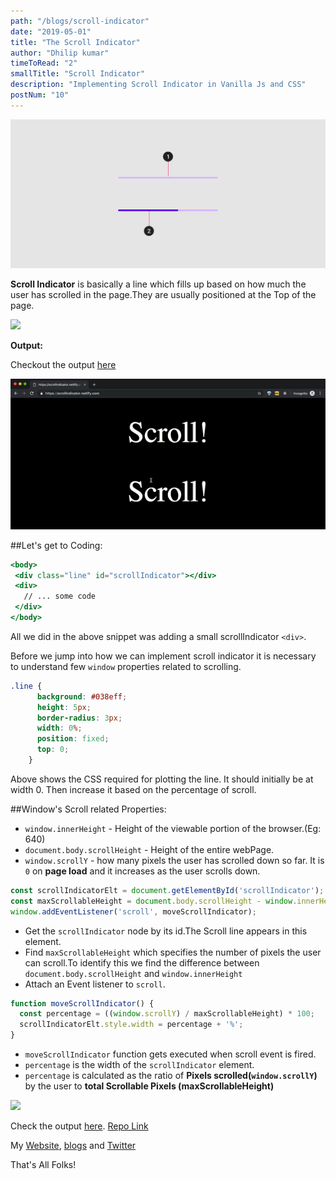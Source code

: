 ```yaml
---
path: "/blogs/scroll-indicator"
date: "2019-05-01"
title: "The Scroll Indicator"
author: "Dhilip kumar"
timeToRead: "2"
smallTitle: "Scroll Indicator"
description: "Implementing Scroll Indicator in Vanilla Js and CSS"
postNum: "10"
---
```

<img src="./cover_10.png"/>
<br/>

**Scroll Indicator** is basically a line which fills up based on how much the user has scrolled in the page.They are usually positioned at the Top of the page.

![](https://media.giphy.com/media/vvWhQsVAFkyisScAsM/giphy-downsized-large.gif)


**Output:**

Checkout the output [here](https://scrollindicator.netlify.com/)

![](1.gif)

##Let's get to Coding:


```jsx
<body>
 <div class="line" id="scrollIndicator"></div>
 <div>
   // ... some code
 </div>
</body>
```

All we did in the above snippet was adding a small scrollIndicator `<div>`.

Before we jump into how we can implement scroll indicator it is necessary to understand few `window` properties related to scrolling.

```css
.line {
      background: #038eff;
      height: 5px;
      border-radius: 3px;
      width: 0%;
      position: fixed;
      top: 0;
    }
```
Above shows the CSS required for plotting the line. It should initially be at width 0. Then increase it based on the percentage of scroll.


##Window's Scroll related Properties:
* `window.innerHeight` - Height of the viewable portion of the browser.(Eg: 640)
* `document.body.scrollHeight` - Height of the entire webPage.
* `window.scrollY` - how many pixels the user has scrolled down so far. It is `0` on **page load** and it increases as the user scrolls down.


```js
const scrollIndicatorElt = document.getElementById('scrollIndicator');
const maxScrollableHeight = document.body.scrollHeight - window.innerHeight;
window.addEventListener('scroll', moveScrollIndicator);
```
* Get the `scrollIndicator` node by its id.The Scroll line appears in this element.
* Find `maxScrollableHeight` which specifies the number of pixels the user can scroll.To identify this we find the difference between `document.body.scrollHeight` and `window.innerHeight`
* Attach an Event listener to `scroll`.

```js
function moveScrollIndicator() {
  const percentage = ((window.scrollY) / maxScrollableHeight) * 100;
  scrollIndicatorElt.style.width = percentage + '%';
}
```

* `moveScrollIndicator` function gets executed when scroll event is fired.
* `percentage` is the width of the `scrollIndicator` element. 
* `percentage` is calculated as the ratio of **Pixels scrolled(`window.scrollY`)** by the user to **total Scrollable Pixels (maxScrollableHeight)**

![](https://media.giphy.com/media/cGtVFd33eEDFEcckiC/giphy.gif)

Check the output [here](https://scrollindicator.netlify.com/). [Repo Link](https://github.com/dhilipkmr/scrollIndicator)


My [Website](https://www.dhilipkmr.dev), [blogs](https://dev.to/dhilipkmr) and [Twitter](https://twitter.com/dhilipkmr_)

That's All Folks!
